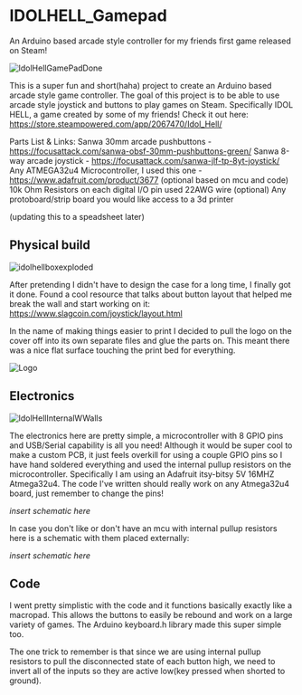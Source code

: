 # IDOLHELL_Gamepad
An Arduino based arcade style controller for my friends first game released on Steam!

![IdolHellGamePadDone](https://github.com/jlb2637/IDOLHELL_Gamepad/assets/47393028/e6606cb6-95ad-4198-b2aa-e8f82126ea0a)



This is a super fun and short(haha) project to create an Arduino based arcade style game controller.
The goal of this project is to be able to use arcade style joystick and buttons to play games on Steam.
Specifically IDOL HELL, a game created by some of my friends! Check it out here: https://store.steampowered.com/app/2067470/Idol_Hell/

Parts List & Links:
Sanwa 30mm arcade pushbuttons - https://focusattack.com/sanwa-obsf-30mm-pushbuttons-green/
Sanwa 8-way arcade joystick - https://focusattack.com/sanwa-jlf-tp-8yt-joystick/
Any ATMEGA32u4 Microcontroller, I used this one - https://www.adafruit.com/product/3677
(optional based on mcu and code) 10k Ohm Resistors on each digital I/O pin used
22AWG wire
(optional) Any protoboard/strip board you would like
access to a 3d printer

(updating this to a speadsheet later)


## Physical build

![idolhellboxexploded](https://github.com/jlb2637/IDOLHELL_Gamepad/assets/47393028/9bbc0c20-663f-4027-a242-bbc9349b73cb)

After pretending I didn't have to design the case for a long time, I finally got it done. Found a cool resource that talks about button layout that helped me break the wall and start working on it: https://www.slagcoin.com/joystick/layout.html

In the name of making things easier to print I decided to pull the logo on the cover off into its own separate files and glue the parts on. This meant there was a nice flat surface touching the print bed for everything.

![Logo](https://github.com/jlb2637/IDOLHELL_Gamepad/assets/47393028/5f7f7340-7272-4846-998a-04c0976d4597)


## Electronics

![IdolHellInternalWWalls](https://github.com/jlb2637/IDOLHELL_Gamepad/assets/47393028/03cdae44-87db-4b10-8b45-27715f25f3ec)

The electronics here are pretty simple, a microcontroller with 8 GPIO pins and USB/Serial capability is all you need!
Although it would be super cool to make a custom PCB, it just feels overkill for using a couple GPIO pins so I have hand soldered everything and used the internal pullup resistors on the microcontroller.
Specifically I am using an Adafruit itsy-bitsy 5V 16MHZ Atmega32u4. The code I've written should really work on any Atmega32u4 board, just remember to change the pins!


*insert schematic here*

In case you don't like or don't have an mcu with internal pullup resistors here is a schematic with them placed externally:

*insert schematic here*

## Code

I went pretty simplistic with the code and it functions basically exactly like a macropad. This allows the buttons to easily be rebound and work on a large variety of games.
The Arduino keyboard.h library made this super simple too.

The one trick to remember is that since we are using internal pullup resistors to pull the disconnected state of each button high, we need to invert all of the inputs so they are active low(key pressed when shorted to ground).

